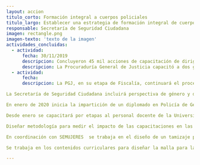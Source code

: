```yaml
---
layout: accion
titulo_corto: Formación integral a cuerpos policiales
titulo_largo: Establecer una estrategia de formación integral de cuerpos policiales con perspectiva de género y de derechos humanos
responsable: Secretaría de Seguridad Ciudadana
imagen: rectangle.png
imagen-texto: 'texto de la imagen'
actividades_concluidas:
  - actividad:
      fecha: 30/11/2019
      descripcion: Concluyeron 45 mil acciones de capacitación de dirigidas a policías de la Secretaría de Seguridad Ciudadana en temas de Derechos Humanos a través de la impartición de talleres
      descripcion: La Procuraduría General de Justicia capacitó a dos generaciones de 1,641 policías a través del curso “Función Policial con personas”.
  - actividad:
      fecha: 
      descripcion: La PGJ, en su etapa de Fiscalía, continuará el proceso de capacitación a fin de completar el proceso en la corporación.

La Secretaría de Seguridad Ciudadana incluirá perspectiva de género y derechos humanos en todos los contenidos impartidos en la formación inicial; además, incluirán cursos de nuevas masculinidades para los cadetes hombres.

En enero de 2020 inicia la impartición de un diplomado en Policía de Género para las y los 20 policías que integran la Unidad de Género de Asuntos Internos.

Desde enero se capacitará por etapas al personal docente de la Universidad de la Policía en “Docencia con perspectiva de género”.

Diseñar metodología para medir el impacto de las capacitaciones en las y los policías y poder identificar áreas de oportunidad, tanto de los cursos y sus contenidos.  

En coordinación con SEMUJERES  se trabaja en el diseño de un tamizaje para el reconocimiento de agresores o posibles agresores que ya están dentro de la institución, con el objetivo de privilegiar las capacitaciones a aquellos que más las requieran. 

Se trabaja en los contenidos curriculares para diseñar la malla para la especialización en Policía de Género, la cual tendrá enfoque de atención a víctimas. Esta especialización de dos meses se dará a cadetes mujeres que hayan terminado satisfactoriamente la formación inicial. 

---
```


